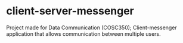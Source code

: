 # client-server-messenger
Project made for Data Communication (COSC350); Client-messenger application that allows communication between multiple users.
